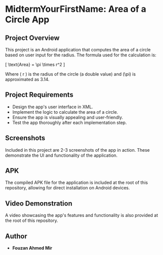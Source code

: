 # MidtermYourFirstName: Area of a Circle App

## Project Overview
This project is an Android application that computes the area of a circle based on user input for the radius. The formula used for the calculation is:

\[ \text{Area} = \pi \times r^2 \]

Where \( r \) is the radius of the circle (a double value) and \(\pi\) is approximated as 3.14.

## Project Requirements
- Design the app's user interface in XML.
- Implement the logic to calculate the area of a circle.
- Ensure the app is visually appealing and user-friendly.
- Test the app thoroughly after each implementation step.
  
## Screenshots
Included in this project are 2-3 screenshots of the app in action. These demonstrate the UI and functionality of the application.

## APK
The compiled APK file for the application is included at the root of this repository, allowing for direct installation on Android devices.

## Video Demonstration
A video showcasing the app's features and functionality is also provided at the root of this repository.

## Author
- **Fouzan Ahmed Mir**

